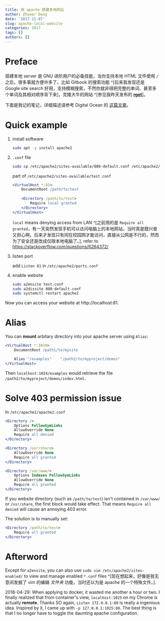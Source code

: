 ```yaml
---
title: 用 apache 搭建本地网站
author: Zhuoer Dong
date: '2017-11-07'
slug: apache-local-website
categories: 2017
tags: []
authors: []
---
```




# Preface

搭建本地 server 是 GNU 进阶用户的必备技能，当你支持本地 HTML 文件使用 `/` 之后，很多事就方便许多了。比如 Gitbook 的搜索功能 ^[后来我发现还是 Google site search 好用，支持模糊搜索，不然你就非得把完整的单词、甚至多个单词及其相对顺序背下来]，克隆大牛的网站 ^[参见我昨天发布的 [**rget**](https://github.com/dongzhuoer/rget)]。

下面是我记的笔记，详细描述请参考 Digital Ocean 的 [这篇文章](https://www.digitalocean.com/community/tutorials/how-to-set-up-apache-virtual-hosts-on-ubuntu-16-04)。



# Quick example

1. install software

   ```bash
   sudo apt -y install apache2
   ```

1. `.conf` file 

   ```bash
   sudo cp /etc/apache2/sites-available/000-default.conf /etc/apache2/sites-available/test.conf 
   ```

   part of `/etc/apache2/sites-available/test.conf`
   ```apache
   <VirtualHost *:81>
       DocumentRoot /path/to/test
       
       <Directory /path/to/test>
           Require local granted
       </Directory>
   </VirtualHost>
   ```

   `local` means denying access from LAN ^[之前用的是 `Require all granted`，有一天突然发现手机可以访问电脑上的本地网站，当时真是既兴奋又担心啊。后来才发现只有同在校园网才能访问，直接从公网是不行的，然而为了安全还是改成仅限本地电脑了。], refer to https://stackoverflow.com/questions/6264372/


1. listen port

   add `Listen 81` in `/etc/apache2/ports.conf`

1. enable website

   ```bash
   sudo a2ensite test.conf
   sudo a2dissite 000-default.conf
   sudo systemctl restart apache2
   ```

Now you can access your website at http://localhost:81.



# Alias

You can **mount** arbitary directory into your apache server using `Alias`:

```apache
<VirtualHost *:1024>
    DocumentRoot /path1/to/mysite

    Alias "/examples"    "/path2/to/myproject/demos"
</VirtualHost>
```

Then `localhost:1024/examples` would retrieve the file `/path2/to/myproject/demos/index.html`.


# Solve 403 permission issue


In `/etc/apache2/apache2.conf`
```apache
<Directory />
    Options FollowSymLinks
    AllowOverride None
    Require all denied
</Directory>

<Directory /usr/share>
    AllowOverride None
    Require all granted
</Directory>

<Directory /var/www/>
    Options Indexes FollowSymLinks
    AllowOverride None
    Require all granted
</Directory>
```

If you website directory (such as `/path/to/test`) isn't contained in `/var/www/` or `/usr/share`, the first block would take effect. That means `Require all denied` will cause an annoying 403 error.

The solution is to manually set:

```apache
<Directory /path/to/test>
    Require all granted
</Directory>
```



# Afterword

Except for `a2ensite`, you can also use `sudo vim /etc/apache2/sites-enabled/` to view and manage enabled `*.conf` files ^[现在想起来，好像是我无意间发掘了 vim 的编辑 _文件夹_ 功能，当时还以为是 apache 的一个特殊文件。].

2018-04-29: When applying to docker, it wasted me another a hour or two. I finally realized that from container's view, `localhost:1025` on my Chrome is actually **remote**. Thanks SO again, `Listen 172.0.0.1:80` is really a ingenious idea. Inspired by it, I came up with `-p 127.0.0.1:1025:80`. The best thing is that I no longer have to toggle the daunting apache configuration.

